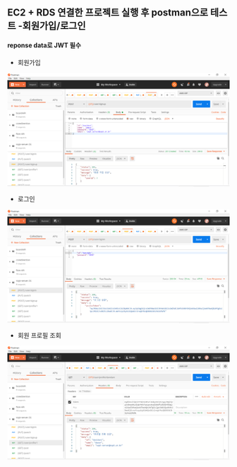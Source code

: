 ##  EC2 + RDS 연결한 프로젝트 실행 후 postman으로 테스트 -회원가입/로그인
#### reponse data로 JWT 필수

- 회원가입
<img src="README_IMG/signup-img.png">

- 로그인
<img src ="README_IMG/signin-img.png">

- 회원 프로필 조회
<img src ="README_IMG/getProfile-img.png">